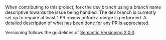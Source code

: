 When contributing to this project, fork the dev branch using a branch name descriptive towards the issue being handled.
The dev branch is currently set up to require at least 1 PR review before a merge is performed. A detailed description
of what has been done for any PR is appreciated.<br>

Versioning follows the guidelines of [Semantic Versioning 2.0.0](https://semver.org).